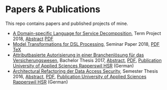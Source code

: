 # Papers & Publications
This repo contains papers and published projects of mine.

 * [A Domain-specific Language for Service Decomposition](./a-dsl-for-service-decomposition),
   Term Project 2018,
   [Abstract](./a-dsl-for-service-decomposition/HS18-MSE-Stefan-Kapferer-A-DSL-for-Service-Decomposition-Abstract.pdf)
   [PDF](./a-dsl-for-service-decomposition/HS18-MSE-Stefan-Kapferer-A-DSL-for-Service-Decomposition.pdf)
 * [Model Transformations for DSL Processing](./model-transformations-for-dsl-processing),
   Seminar Paper 2018,
   [PDF](./model-transformations-for-dsl-processing/HS18_SKapferer_Model-Transformations-for-DSL-Processing-Paper.pdf)
   [TeX](./model-transformations-for-dsl-processing/HS18_SKapferer_Model-Transformations-for-DSL-Processing-Paper.tex)
 * [Attributbasierte Autorisierung in einer Branchenlösung für das Versicherungswesen](./attribute-based-access-control-in-a-standard-software-for-the-insurance-sector/README.md), 
   Bachelor Thesis 2017, 
   [Abstract](./attribute-based-access-control-in-a-standard-software-for-the-insurance-sector/17_BA_Jost-Kapferer_Abstract.pdf),
   [PDF](./attribute-based-access-control-in-a-standard-software-for-the-insurance-sector/FS2017-BA-EP-Jost-Kapferer-Attributbasierte-Autorisierung-in-einer-Branchenloesung-fuer-das-Versicherungswesen.pdf), 
   [Publication University of Applied Sciences Rapperswil HSR](https://eprints.hsr.ch/602/) (German)
 * [Architectural Refactoring der Data Access Security](./architectural-refactoring-of-data-access-security/README.md), 
   Semester Thesis 2016, 
   [Abstract](./architectural-refactoring-of-data-access-security/2_I_SA_S.Kapferer_H_2016.pdf),
   [PDF](./architectural-refactoring-of-data-access-security/HS16-SA-EP-Kapferer-ArchitecturalRefactoringDataAccessSecurity.pdf), 
   [Publication University of Applied Sciences Rapperswil HSR](https://eprints.hsr.ch/564/) (German)
